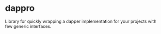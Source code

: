 # dappro
Library for quickly wrapping a dapper implementation for your projects with few generic interfaces.

